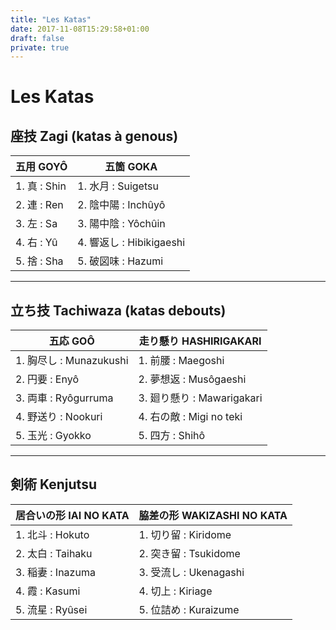 ```yaml
---
title: "Les Katas"
date: 2017-11-08T15:29:58+01:00
draft: false
private: true
---
```


# Les Katas

## 座技 Zagi (katas à genous)
| 五用 GOYÔ    | 五箇 GOKA              |
| ------------ | ---------------------- |
|1. 真 : Shin  |1. 水月 : Suigetsu      |
|2. 連 : Ren   |2. 陰中陽 : Inchûyô     |
|3. 左 : Sa    |3. 陽中陰 : Yôchûin     |
|4. 右 : Yû    |4. 響返し : Hibikigaeshi|
|5. 捨 : Sha   |5. 破図味 : Hazumi      |

___

## 立ち技 Tachiwaza (katas debouts) 

|五応 GOÔ                |走り懸り HASHIRIGAKARI    |
|------------------------|--------------------------|
|1. 胸尽し : Munazukushi |1. 前腰 : Maegoshi        |
|2. 円要 : Enyô          |2. 夢想返 : Musôgaeshi    |
|3. 両車 : Ryôgurruma    |3. 廻り懸り : Mawarigakari|
|4. 野送り : Nookuri     |4. 右の敵 : Migi no teki  |
|5. 玉光 : Gyokko        |5. 四方 : Shihô           |

___

## 剣術 Kenjutsu
|居合いの形 IAI NO KATA |脇差の形 WAKIZASHI NO KATA |
|-----------------------|---------------------------|
|1. 北斗 : Hokuto       |1. 切り留 : Kiridome       |
|2. 太白 : Taihaku      |2. 突き留 : Tsukidome      |
|3. 稲妻 : Inazuma      |3. 受流し : Ukenagashi     |
|4. 霞 : Kasumi         |4. 切上 : Kiriage          |
|5. 流星 : Ryûsei       |5. 位詰め : Kuraizume      |
